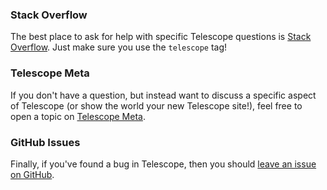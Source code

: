 ### Stack Overflow

The best place to ask for help with specific Telescope questions is [Stack Overflow](http://stackoverflow.com/questions/tagged/telescope). Just make sure you use the `telescope` tag!

### Telescope Meta

If you don't have a question, but instead want to discuss a specific aspect of Telescope (or show the world your new Telescope site!), feel free to open a topic on [Telescope Meta](http://meta.telesc.pe).

### GitHub Issues

Finally, if you've found a bug in Telescope, then you should [leave an issue on GitHub](https://github.com/TelescopeJS/Telescope/issues).